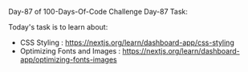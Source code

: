 Day-87 of 100-Days-Of-Code Challenge
Day-87 Task:

Today's task is to learn about:

* CSS Styling : https://nextjs.org/learn/dashboard-app/css-styling
* Optimizing Fonts and Images : https://nextjs.org/learn/dashboard-app/optimizing-fonts-images